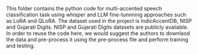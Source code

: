 This folder contains the python code for multi-accented speech classification task using whisper and LLM fine-tunnning approaches such as LoRA and QLoRA.
The dataset used in the project is IndicAccentDB, NISP and Gujarati Digits. NISP and Gujarati Digits datasets are publicly available. In order to reuse the code here, we would suggest the authors to downlaod the data and pre-process it using the pre-process file and perform training and testing.
